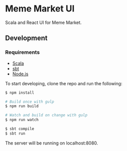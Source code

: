 # Meme Market UI

Scala and React UI for Meme Market.

## Development

### Requirements
- [Scala](https://www.scala-lang.org/)
- [sbt](http://www.scala-sbt.org/)
- [Node.js](https://nodejs.org/en/)

To start developing, clone the repo and run the following:

```bash
$ npm install

# Build once with gulp
$ npm run build

# Watch and build on change with gulp
$ npm run watch

$ sbt compile
$ sbt run
```

The server will be running on localhost:8080.